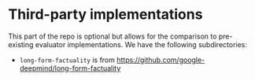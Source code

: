 # Third-party implementations

This part of the repo is optional but allows for the comparison to pre-existing evaluator implementations. We have the following subdirectories:

- `long-form-factuality` is from https://github.com/google-deepmind/long-form-factuality